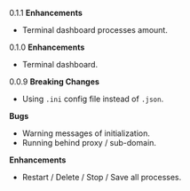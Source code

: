 0.1.1
**Enhancements**
- Terminal dashboard processes amount.

0.1.0
**Enhancements**
- Terminal dashboard.

0.0.9
**Breaking Changes**
- Using `.ini` config file instead of `.json`.

**Bugs**
- Warning messages of initialization.
- Running behind proxy / sub-domain.

**Enhancements**
- Restart / Delete / Stop / Save all processes.